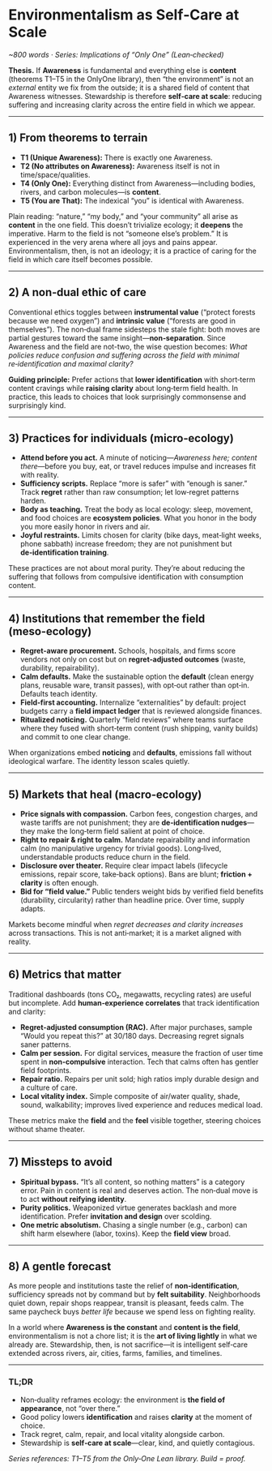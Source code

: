 # Environmentalism as Self‑Care at Scale

*~800 words · Series: Implications of “Only One” (Lean‑checked)*

**Thesis.** If **Awareness** is fundamental and everything else is **content** (theorems T1–T5 in the OnlyOne library), then “the environment” is not an *external* entity we fix from the outside; it is a shared field of content that Awareness witnesses. Stewardship is therefore **self‑care at scale**: reducing suffering and increasing clarity across the entire field in which we appear.

---

## 1) From theorems to terrain

- **T1 (Unique Awareness):** There is exactly one Awareness.  
- **T2 (No attributes on Awareness):** Awareness itself is not in time/space/qualities.  
- **T4 (Only One):** Everything distinct from Awareness—including bodies, rivers, and carbon molecules—is **content**.  
- **T5 (You are That):** The indexical “you” is identical with Awareness.

Plain reading: “nature,” “my body,” and “your community” all arise as **content** in the one field. This doesn’t trivialize ecology; it **deepens** the imperative. Harm to the field is not “someone else’s problem.” It is experienced in the very arena where all joys and pains appear. Environmentalism, then, is not an ideology; it is a practice of caring for the field in which care itself becomes possible.

---

## 2) A non‑dual ethic of care

Conventional ethics toggles between **instrumental value** (“protect forests because we need oxygen”) and **intrinsic value** (“forests are good in themselves”). The non‑dual frame sidesteps the stale fight: both moves are partial gestures toward the same insight—**non‑separation**. Since Awareness and the field are not-two, the wise question becomes: *What policies reduce confusion and suffering across the field with minimal re‑identification and maximal clarity?*

**Guiding principle:** Prefer actions that **lower identification** with short‑term content cravings while **raising clarity** about long‑term field health. In practice, this leads to choices that look surprisingly commonsense and surprisingly kind.

---

## 3) Practices for individuals (micro‑ecology)

- **Attend before you act.** A minute of noticing—*Awareness here; content there*—before you buy, eat, or travel reduces impulse and increases fit with reality.  
- **Sufficiency scripts.** Replace “more is safer” with “enough is saner.” Track **regret** rather than raw consumption; let low‑regret patterns harden.  
- **Body as teaching.** Treat the body as local ecology: sleep, movement, and food choices are **ecosystem policies**. What you honor in the body you more easily honor in rivers and air.  
- **Joyful restraints.** Limits chosen for clarity (bike days, meat‑light weeks, phone sabbath) increase freedom; they are not punishment but **de‑identification training**.

These practices are not about moral purity. They’re about reducing the suffering that follows from compulsive identification with consumption content.

---

## 4) Institutions that remember the field (meso‑ecology)

- **Regret‑aware procurement.** Schools, hospitals, and firms score vendors not only on cost but on **regret‑adjusted outcomes** (waste, durability, repairability).  
- **Calm defaults.** Make the sustainable option the **default** (clean energy plans, reusable ware, transit passes), with opt‑out rather than opt‑in. Defaults teach identity.  
- **Field‑first accounting.** Internalize “externalities” by default: project budgets carry a **field impact ledger** that is reviewed alongside finances.  
- **Ritualized noticing.** Quarterly “field reviews” where teams surface where they fused with short‑term content (rush shipping, vanity builds) and commit to one clear change.

When organizations embed **noticing** and **defaults**, emissions fall without ideological warfare. The identity lesson scales quietly.

---

## 5) Markets that heal (macro‑ecology)

- **Price signals with compassion.** Carbon fees, congestion charges, and waste tariffs are not punishment; they are **de‑identification nudges**—they make the long‑term field salient at point of choice.  
- **Right to repair & right to calm.** Mandate repairability and information calm (no manipulative urgency for trivial goods). Long‑lived, understandable products reduce churn in the field.  
- **Disclosure over theater.** Require clear impact labels (lifecycle emissions, repair score, take‑back options). Bans are blunt; **friction + clarity** is often enough.  
- **Bid for “field value.”** Public tenders weight bids by verified field benefits (durability, circularity) rather than headline price. Over time, supply adapts.

Markets become mindful when *regret decreases and clarity increases* across transactions. This is not anti‑market; it is a market aligned with reality.

---

## 6) Metrics that matter

Traditional dashboards (tons CO₂, megawatts, recycling rates) are useful but incomplete. Add **human‑experience correlates** that track identification and clarity:

- **Regret‑adjusted consumption (RAC).** After major purchases, sample “Would you repeat this?” at 30/180 days. Decreasing regret signals saner patterns.  
- **Calm per session.** For digital services, measure the fraction of user time spent in **non‑compulsive** interaction. Tech that calms often has gentler field footprints.  
- **Repair ratio.** Repairs per unit sold; high ratios imply durable design and a culture of care.  
- **Local vitality index.** Simple composite of air/water quality, shade, sound, walkability; improves lived experience and reduces medical load.

These metrics make the **field** and the **feel** visible together, steering choices without shame theater.

---

## 7) Missteps to avoid

- **Spiritual bypass.** “It’s all content, so nothing matters” is a category error. Pain in content is real and deserves action. The non‑dual move is to act **without reifying identity**.  
- **Purity politics.** Weaponized virtue generates backlash and more identification. Prefer **invitation and design** over scolding.  
- **One metric absolutism.** Chasing a single number (e.g., carbon) can shift harm elsewhere (labor, toxins). Keep the **field view** broad.

---

## 8) A gentle forecast

As more people and institutions taste the relief of **non‑identification**, sufficiency spreads not by command but by **felt suitability**. Neighborhoods quiet down, repair shops reappear, transit is pleasant, feeds calm. The same paycheck buys *better life* because we spend less on fighting reality.

In a world where **Awareness is the constant** and **content is the field**, environmentalism is not a chore list; it is the **art of living lightly** in what we already are. Stewardship, then, is not sacrifice—it is intelligent self‑care extended across rivers, air, cities, farms, families, and timelines.

---

### TL;DR

- Non‑duality reframes ecology: the environment is **the field of appearance**, not “over there.”  
- Good policy lowers **identification** and raises **clarity** at the moment of choice.  
- Track regret, calm, repair, and local vitality alongside carbon.  
- Stewardship is **self‑care at scale**—clear, kind, and quietly contagious.

*Series references: T1–T5 from the Only‑One Lean library. Build = proof.*
